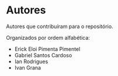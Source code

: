 # Autores

Autores que contribuíram para o repositório.

Organizados por ordem alfabética:

* Erick Eloi Pimenta Pimentel
* Gabriel Santos Cardoso
* Ian Rodrigues
* Ivan Grana
